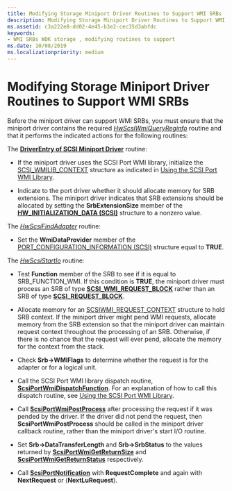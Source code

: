 ```yaml
---
title: Modifying Storage Miniport Driver Routines to Support WMI SRBs
description: Modifying Storage Miniport Driver Routines to Support WMI SRBs
ms.assetid: c3a222e8-dd02-4e45-b3e2-cec35d3abfdc
keywords:
- WMI SRBs WDK storage , modifying routines to support
ms.date: 10/08/2019
ms.localizationpriority: medium
---
```


# Modifying Storage Miniport Driver Routines to Support WMI SRBs

Before the miniport driver can support WMI SRBs, you must ensure that the miniport driver contains the required [*HwScsiWmiQueryReginfo*](/windows-hardware/drivers/ddi/scsiwmi/nc-scsiwmi-pscsiwmi_query_reginfo) routine and that it performs the indicated actions for the following routines:

The [**DriverEntry of SCSI Miniport Driver**](driverentry-of-scsi-miniport-driver.md) routine:

- If the miniport driver uses the SCSI Port WMI library, initialize the [SCSI_WMILIB_CONTEXT](/windows-hardware/drivers/ddi/scsiwmi/ns-scsiwmi-_scsiwmilib_context) structure as indicated in [Using the SCSI Port WMI Library](using-the-scsi-port-wmi-library.md).

- Indicate to the port driver whether it should allocate memory for SRB extensions. The miniport driver indicates that SRB extensions should be allocated by setting the **SrbExtensionSize** member of the [**HW_INITIALIZATION_DATA (SCSI)**](/windows-hardware/drivers/ddi/srb/ns-srb-_hw_initialization_data) structure to a nonzero value.

The [*HwScsiFindAdapter*](/previous-versions/windows/hardware/drivers/ff557300(v=vs.85)) routine:

- Set the **WmiDataProvider** member of the [PORT_CONFIGURATION_INFORMATION (SCSI)](/windows-hardware/drivers/ddi/srb/ns-srb-_port_configuration_information) structure equal to **TRUE**.

The [*HwScsiStartIo*](/previous-versions/windows/hardware/drivers/ff557323(v=vs.85)) routine:

- Test **Function** member of the SRB to see if it is equal to SRB_FUNCTION_WMI. If this condition is **TRUE**, the miniport driver must process an SRB of type [**SCSI_WMI_REQUEST_BLOCK**](/windows-hardware/drivers/ddi/srb/ns-srb-_scsi_wmi_request_block) rather than an SRB of type [**SCSI_REQUEST_BLOCK**](/windows-hardware/drivers/ddi/srb/ns-srb-_scsi_request_block).

- Allocate memory for an [SCSIWMI_REQUEST_CONTEXT](/windows-hardware/drivers/ddi/scsiwmi/ns-scsiwmi-scsiwmi_request_context) structure to hold SRB context. If the miniport driver might pend WMI requests, allocate memory from the SRB extension so that the miniport driver can maintain request context throughout the processing of an SRB. Otherwise, if there is no chance that the request will ever pend, allocate the memory for the context from the stack.

- Check **Srb->WMIFlags** to determine whether the request is for the adapter or for a logical unit.

- Call the SCSI Port WMI library dispatch routine, [**ScsiPortWmiDispatchFunction**](/windows-hardware/drivers/ddi/scsiwmi/nf-scsiwmi-scsiportwmidispatchfunction). For an explanation of how to call this dispatch routine, see [Using the SCSI Port WMI Library](using-the-scsi-port-wmi-library.md).

- Call [**ScsiPortWmiPostProcess**](/windows-hardware/drivers/ddi/scsiwmi/nf-scsiwmi-scsiportwmipostprocess) after processing the request if it was pended by the driver. If the driver did not pend the request, then **ScsiPortWmiPostProcess** should be called in the miniport driver callback routine, rather than the miniport driver's start I/O routine.

- Set **Srb->DataTransferLength** and **Srb->SrbStatus** to the values returned by [**ScsiPortWmiGetReturnSize**](/windows-hardware/drivers/ddi/scsiwmi/nf-scsiwmi-scsiportwmigetreturnsize) and [**ScsiPortWmiGetReturnStatus**](/windows-hardware/drivers/ddi/scsiwmi/nf-scsiwmi-scsiportwmigetreturnstatus) respectively.

- Call [**ScsiPortNotification**](/windows-hardware/drivers/ddi/srb/nf-srb-scsiportnotification) with **RequestComplete** and again with **NextRequest** or (**NextLuRequest**).